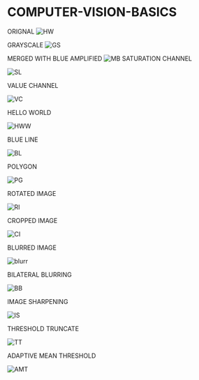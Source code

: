 # COMPUTER-VISION-BASICS
ORIGNAL
![HW](https://user-images.githubusercontent.com/42671977/85916415-41ea2a00-b86e-11ea-95a4-86dee510460f.png)

GRAYSCALE
![GS](https://user-images.githubusercontent.com/42671977/85916481-bde47200-b86e-11ea-9153-4fec69763c7f.png)

MERGED WITH BLUE AMPLIFIED
![MB](https://user-images.githubusercontent.com/42671977/85916604-fe90bb00-b86f-11ea-8758-346fd0ccafa0.png)
SATURATION CHANNEL

![SL](https://user-images.githubusercontent.com/42671977/85916636-431c5680-b870-11ea-9f68-040f6df3aea3.png)

VALUE CHANNEL

![VC](https://user-images.githubusercontent.com/42671977/85916671-b45c0980-b870-11ea-87da-216038d5fd24.png)

HELLO WORLD


![HWW](https://user-images.githubusercontent.com/42671977/85916773-8f1bcb00-b871-11ea-8588-61a332057538.png)

BLUE LINE

![BL](https://user-images.githubusercontent.com/42671977/85916831-efab0800-b871-11ea-9276-fb5962e1498c.png)


POLYGON

![PG](https://user-images.githubusercontent.com/42671977/85916901-ab6c3780-b872-11ea-89d4-67f132b9ec62.png)

ROTATED IMAGE


![RI](https://user-images.githubusercontent.com/42671977/85916989-aeb3f300-b873-11ea-82c0-2f85e4d56efb.png)

CROPPED IMAGE

![CI](https://user-images.githubusercontent.com/42671977/85917039-33067600-b874-11ea-9b17-afa451ecb94c.png)

BLURRED IMAGE


![blurr](https://user-images.githubusercontent.com/42671977/85917073-a27c6580-b874-11ea-84f1-fe68ec77ae7e.png)


BILATERAL BLURRING


![BB](https://user-images.githubusercontent.com/42671977/85917095-ee2f0f00-b874-11ea-95e1-70570382a702.png)

IMAGE SHARPENING


![IS](https://user-images.githubusercontent.com/42671977/85917141-57168700-b875-11ea-8a51-93cf0e550c90.png)


THRESHOLD TRUNCATE


![TT](https://user-images.githubusercontent.com/42671977/85917194-ad83c580-b875-11ea-91ea-2208fc850258.png)

ADAPTIVE MEAN THRESHOLD

![AMT](https://user-images.githubusercontent.com/42671977/85917249-1cf9b500-b876-11ea-8994-fdb548e439e3.png)


